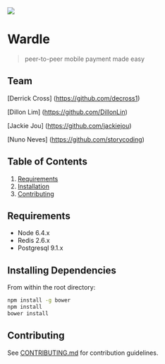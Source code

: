 <img src="https://github.com/wardleApp/Wardle/blob/master/wardleApp_150x150px.png?raw=true" />




# Wardle

> peer-to-peer mobile payment made easy

## Team
  [Derrick Cross] (https://github.com/decross1)
  
  [Dillon Lim] (https://github.com/DillonLin)
  
  [Jackie Jou] (https://github.com/jackiejou)
  
  [Nuno Neves] (https://github.com/storycoding)

## Table of Contents
1. [Requirements](#requirements)
2. [Installation](https://github.com/wardleApp/Wardle/blob/master/README.md#installing-dependencies)
3. [Contributing](#contributing)

## Requirements
- Node 6.4.x
- Redis 2.6.x
- Postgresql 9.1.x

## Installing Dependencies
From within the root directory:

```sh
npm install -g bower
npm install
bower install
```

## Contributing
See [CONTRIBUTING.md](CONTRIBUTING.md) for contribution guidelines.
